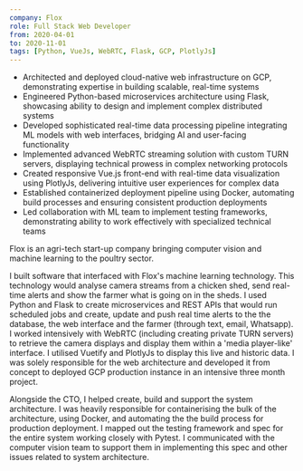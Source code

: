 ```yaml
---
company: Flox
role: Full Stack Web Developer
from: 2020-04-01
to: 2020-11-01
tags: [Python, VueJs, WebRTC, Flask, GCP, PlotlyJs]
---
```


<!--action-points-->

- Architected and deployed cloud-native web infrastructure on GCP, demonstrating expertise in building scalable, real-time systems
- Engineered Python-based microservices architecture using Flask, showcasing ability to design and implement complex distributed systems
- Developed sophisticated real-time data processing pipeline integrating ML models with web interfaces, bridging AI and user-facing functionality
- Implemented advanced WebRTC streaming solution with custom TURN servers, displaying technical prowess in complex networking protocols
- Created responsive Vue.js front-end with real-time data visualization using PlotlyJs, delivering intuitive user experiences for complex data
- Established containerized deployment pipeline using Docker, automating build processes and ensuring consistent production deployments
- Led collaboration with ML team to implement testing frameworks, demonstrating ability to work effectively with specialized technical teams

<!--full-description-->

Flox is an agri-tech start-up company bringing computer vision and machine learning to the poultry sector.

I built software that interfaced with Flox's machine learning technology. This technology would analyse camera streams from a chicken shed, send real-time alerts and show the farmer what is going on in the sheds. I used Python and Flask to create microservices and REST APIs that would run scheduled jobs and create, update and push real time alerts to the the database, the web interface and the farmer (through text, email, Whatsapp). I worked intensively with WebRTC (including creating private TURN servers) to retrieve the camera displays and display them within a 'media player-like' interface. I utilised Vuetify and PlotlyJs to display this live and historic data. I was solely responsible for the web architecture and developed it from concept to deployed GCP production instance in an intensive three month project.

Alongside the CTO, I helped create, build and support the system architecture. I was heavily responsible for containerising the bulk of the architecture, using Docker, and automating the the build process for production deployment. I mapped out the testing framework and spec for the entire system working closely with Pytest. I communicated with the computer vision team to support them in implementing this spec and other issues related to system architecture.
